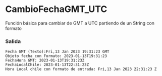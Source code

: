
# CambioFechaGMT_UTC
Función básica para cambiar de GMT a UTC partiendo de un String con formato

### Salida
```
Fecha GMT (Texto):Fri,13 Jan 2023 19:31:23 GMT
Objeto fecha con Formato: 2023-01-13T19:31:23
FechaHora GMT: 2023-01-13T19:31:23Z
FechaLocalChile: 2023-01-13T22:31:23Z
Hora Local chile con formato de entrada: Fri,13 Jan 2023 22:31:23 Z
```
